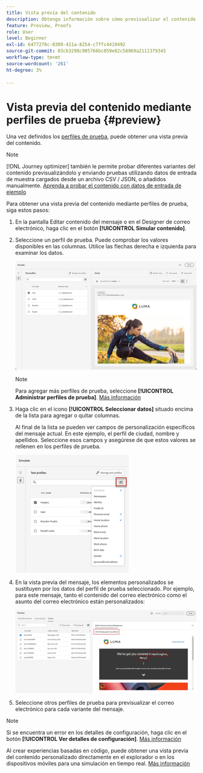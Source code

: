```yaml
---
title: Vista previa del contenido
description: Obtenga información sobre cómo previsualizar el contenido.
feature: Preview, Proofs
role: User
level: Beginner
exl-id: 6477270c-0309-411a-8254-c7ffc4419492
source-git-commit: 03cb3298c905766bc059e82c58969a2111379345
workflow-type: tm+mt
source-wordcount: '261'
ht-degree: 3%

---
```


# Vista previa del contenido mediante perfiles de prueba {#preview}

<!--## Preview your content {#preview-content}-->

Una vez definidos los [perfiles de prueba](test-profiles.md), puede obtener una vista previa del contenido.

>[!NOTE]
>
>[!DNL Journey optimizer] también le permite probar diferentes variantes del contenido previsualizándolo y enviando pruebas utilizando datos de entrada de muestra cargados desde un archivo CSV / JSON, o añadidos manualmente. [Aprenda a probar el contenido con datos de entrada de ejemplo](../test-approve/simulate-sample-input.md)

Para obtener una vista previa del contenido mediante perfiles de prueba, siga estos pasos:

1. En la pantalla Editar contenido del mensaje o en el Designer de correo electrónico, haga clic en el botón **[!UICONTROL Simular contenido]**.

1. Seleccione un perfil de prueba. Puede comprobar los valores disponibles en las columnas. Utilice las flechas derecha e izquierda para examinar los datos.

   ![](../email/assets/preview-select-profile.png)

   >[!NOTE]
   >
   >Para agregar más perfiles de prueba, seleccione **[!UICONTROL Administrar perfiles de prueba]**. [Más información](test-profiles.md)

1. Haga clic en el icono **[!UICONTROL Seleccionar datos]** situado encima de la lista para agregar o quitar columnas.

   Al final de la lista se pueden ver campos de personalización específicos del mensaje actual. En este ejemplo, el perfil de ciudad, nombre y apellidos. Seleccione esos campos y asegúrese de que estos valores se rellenen en los perfiles de prueba.

   ![](../email/assets/preview-select-data.png)

1. En la vista previa del mensaje, los elementos personalizados se sustituyen por los datos del perfil de prueba seleccionado. Por ejemplo, para este mensaje, tanto el contenido del correo electrónico como el asunto del correo electrónico están personalizados:

   ![](../email/assets/preview-test-profile.png)

1. Seleccione otros perfiles de prueba para previsualizar el correo electrónico para cada variante del mensaje.

>[!NOTE]
>
>Si se encuentra un error en los detalles de configuración, haga clic en el botón **[!UICONTROL Ver detalles de configuración]**. [Más información](../email/surface-personalization.md#check-configuration)

Al crear experiencias basadas en código, puede obtener una vista previa del contenido personalizado directamente en el explorador o en los dispositivos móviles para una simulación en tiempo real. [Más información](../code-based/create-code-based.md#preview-on-device)

